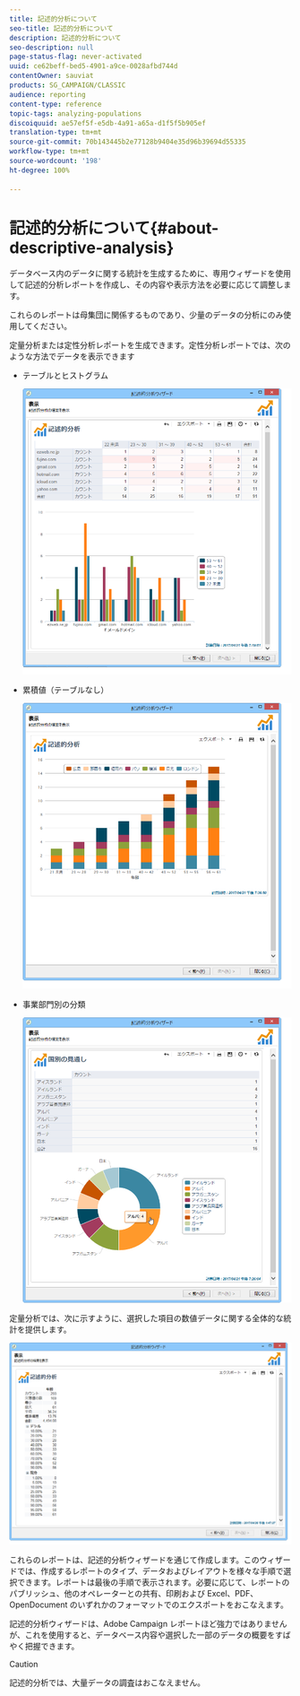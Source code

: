 ```yaml
---
title: 記述的分析について
seo-title: 記述的分析について
description: 記述的分析について
seo-description: null
page-status-flag: never-activated
uuid: ce62beff-bed5-4901-a9ce-0028afbd744d
contentOwner: sauviat
products: SG_CAMPAIGN/CLASSIC
audience: reporting
content-type: reference
topic-tags: analyzing-populations
discoiquuid: ae57ef5f-e5db-4a91-a65a-d1f5f5b905ef
translation-type: tm+mt
source-git-commit: 70b143445b2e77128b9404e35d96b39694d55335
workflow-type: tm+mt
source-wordcount: '198'
ht-degree: 100%

---
```



# 記述的分析について{#about-descriptive-analysis}

データベース内のデータに関する統計を生成するために、専用ウィザードを使用して記述的分析レポートを作成し、その内容や表示方法を必要に応じて調整します。

これらのレポートは母集団に関係するものであり、少量のデータの分析にのみ使用してください。

定量分析または定性分析レポートを生成できます。定性分析レポートでは、次のような方法でデータを表示できます

* テーブルとヒストグラム

   ![](assets/reporting_descriptive_sample_1.png)

* 累積値（テーブルなし）

   ![](assets/reporting_descriptive_sample_3.png)

* 事業部門別の分類

   ![](assets/reporting_descriptive_sample_2.png)

定量分析では、次に示すように、選択した項目の数値データに関する全体的な統計を提供します。

![](assets/reporting_descriptive_quantitative_sample.png)

これらのレポートは、記述的分析ウィザードを通じて作成します。このウィザードでは、作成するレポートのタイプ、データおよびレイアウトを様々な手順で選択できます。レポートは最後の手順で表示されます。必要に応じて、レポートのパブリッシュ、他のオペレーターとの共有、印刷および Excel、PDF、OpenDocument のいずれかのフォーマットでのエクスポートをおこなえます。

記述的分析ウィザードは、Adobe Campaign レポートほど強力ではありませんが、これを使用すると、データベース内容や選択した一部のデータの概要をすばやく把握できます。

>[!CAUTION]
>
>記述的分析では、大量データの調査はおこなえません。


